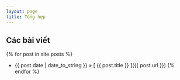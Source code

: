 ```yaml
---
layout: page
title: Tổng hợp
---
```


## Các bài viết

{% for post in site.posts %}
  * {{ post.date | date_to_string }} &raquo; [ {{ post.title }} ]({{ post.url }})
{% endfor %}